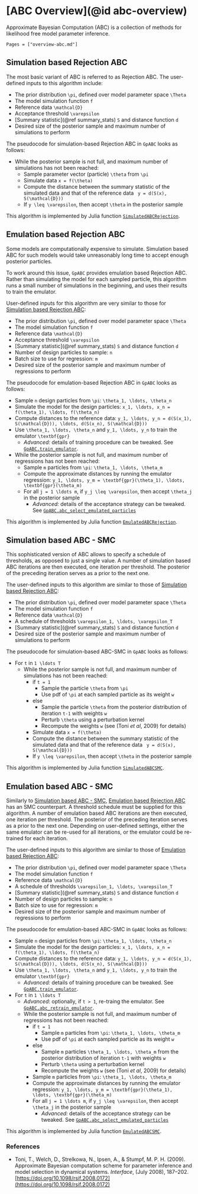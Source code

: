 # [ABC Overview](@id abc-overview)

Approximate Bayesian Computation (ABC) is a collection of methods for likelihood free model parameter inference.

```@contents
Pages = ["overview-abc.md"]
```

## Simulation based Rejection ABC

The most basic variant of ABC is referred to as Rejection ABC. The user-defined inputs to this algorithm include:

- The prior distribution ``\pi``, defined over model parameter space ``\Theta``
- The model simulation function ``f``
- Reference data ``\mathcal{D}``
- Acceptance threshold ``\varepsilon``
- [Summary statistic](@ref summary_stats) ``S`` and distance function ``d``
- Desired size of the posterior sample and maximum number of simulations to perform

The pseudocode for simulation-based Rejection ABC in `GpABC` looks as follows:

- While the posterior sample is not full, and maximum number of simulations has not been reached:
  - Sample parameter vector (particle) ``\theta`` from ``\pi``
  - Simulate data ``x = f(\theta)``
  - Compute the distance between the summary statistic of the simulated data and that of the reference data `` y = d(S(x), S(\mathcal{D}))``
  - If ``y \leq \varepsilon``, then accept ``\theta`` in the posterior sample

This algorithm is implemented by Julia function [`SimulatedABCRejection`](@ref).

## Emulation based Rejection ABC

Some models are computationally expensive to simulate. Simulation based ABC for such models would take unreasonably long time to accept enough posterior particles.

To work around this issue, `GpABC` provides emulation based Rejection ABC. Rather than simulating the model for each sampled particle, this algorithm runs a small number of simulations in the beginning, and uses their results to train the emulator.

User-defined inputs for this algorithm are very similar to those for [Simulation based Rejection ABC](@ref):

- The prior distribution ``\pi``, defined over model parameter space ``\Theta``
- The model simulation function ``f``
- Reference data ``\mathcal{D}``
- Acceptance threshold ``\varepsilon``
- [Summary statistic](@ref summary_stats) ``S`` and distance function ``d``
- Number of design particles to sample: ``n``
- Batch size to use for regression: ``m``
- Desired size of the posterior sample and maximum number of regressions to perform

The pseudocode for emulation-based Rejection ABC in `GpABC` looks as follows:

- Sample ``n`` design particles from ``\pi``: ``\theta_1, \ldots, \theta_n``
- Simulate the model for the design particles: ``x_1, \ldots, x_n = f(\theta_1), \ldots, f(\theta_n)``
- Compute distances to the reference data: ``y_1, \ldots, y_n = d(S(x_1), S(\mathcal{D})), \ldots, d(S(x_n), S(\mathcal{D}))``
- Use ``\theta_1, \ldots, \theta_n`` and ``y_1, \ldots, y_n`` to train the emulator ``\textbf{gpr}``
  - *Advanced:* details of training procedure can be tweaked. See [`GpABC.train_emulator`](@ref).
- While the posterior sample is not full, and maximum number of regressions has not been reached:
  - Sample ``m`` particles from ``\pi``: ``\theta_1, \ldots, \theta_m``
  - Compute the approximate distances by running the emulator regression: ``y_1, \ldots, y_m = \textbf{gpr}(\theta_1), \ldots, \textbf{gpr}(\theta_m)``
  - For all ``j = 1 \ldots m``, if ``y_j \leq \varepsilon``, then accept ``\theta_j`` in the posterior sample
    - *Advanced:* details of the acceptance strategy can be tweaked. See [`GpABC.abc_select_emulated_particles`](@ref)

This algorithm is implemented by Julia function [`EmulatedABCRejection`](@ref).

## Simulation based ABC - SMC

This sophisticated version of ABC allows to specify a schedule of thresholds, as opposed to just a single value. A number of simulation based ABC iterations are then executed, one iteration per threshold. The posterior of the preceding iteration serves as a prior to the next one.

The user-defined inputs to this algorithm are similar to those of [Simulation based Rejection ABC](@ref):

- The prior distribution ``\pi``, defined over model parameter space ``\Theta``
- The model simulation function ``f``
- Reference data ``\mathcal{D}``
- A schedule of thresholds ``\varepsilon_1, \ldots, \varepsilon_T``
- [Summary statistic](@ref summary_stats) ``S`` and distance function ``d``
- Desired size of the posterior sample and maximum number of simulations to perform

The pseudocode for simulation-based ABC-SMC in `GpABC` looks as follows:

- For ``t`` in ``1 \ldots T``
  - While the posterior sample is not full, and maximum number of simulations has not been reached:
    - if ``t = 1``
      - Sample the particle ``\theta`` from ``\pi``
      - Use pdf of ``\pi`` at each sampled particle as its weight ``w``
    - else
      - Sample the particle ``\theta`` from the posterior distribution of iteration ``t-1`` with weights ``w``
      - Perturb ``\theta`` using a perturbation kernel
      - Recompute the weights ``w`` (see (Toni *et al*, 2009) for details)
    - Simulate data ``x = f(\theta)``
    - Compute the distance between the summary statistic of the simulated data and that of the reference data `` y = d(S(x), S(\mathcal{D}))``
    - If ``y \leq \varepsilon``, then accept ``\theta`` in the posterior sample

This algorithm is implemented by Julia function [`SimulatedABCSMC`](@ref).

## Emulation based ABC - SMC

Similarly to [Simulation based ABC - SMC](@ref), [Emulation based Rejection ABC](@ref) has an SMC counterpart. A threshold schedule must be supplied for this algorithm. A number of emulation based ABC iterations are then executed, one iteration per threshold. The posterior of the preceding iteration serves as a prior to the next one. Depending on user-defined settings, either the same emulator can be re-used for all iterations, or the emulator could be re-trained for each iteration.

The user-defined inputs to this algorithm are similar to those of [Emulation based Rejection ABC](@ref):

- The prior distribution ``\pi``, defined over model parameter space ``\Theta``
- The model simulation function ``f``
- Reference data ``\mathcal{D}``
- A schedule of thresholds ``\varepsilon_1, \ldots, \varepsilon_T``
- [Summary statistic](@ref summary_stats) ``S`` and distance function ``d``
- Number of design particles to sample: ``n``
- Batch size to use for regression: ``m``
- Desired size of the posterior sample and maximum number of regressions to perform

The pseudocode for emulation-based ABC-SMC in `GpABC` looks as follows:

- Sample ``n`` design particles from ``\pi``: ``\theta_1, \ldots, \theta_n``
- Simulate the model for the design particles: ``x_1, \ldots, x_n = f(\theta_1), \ldots, f(\theta_n)``
- Compute distances to the reference data: ``y_1, \ldots, y_n = d(S(x_1), S(\mathcal{D})), \ldots, d(S(x_n), S(\mathcal{D}))``
- Use ``\theta_1, \ldots, \theta_n`` and ``y_1, \ldots, y_n`` to train the emulator ``\textbf{gpr}``
  - *Advanced:* details of training procedure can be tweaked. See [`GpABC.train_emulator`](@ref).
- For ``t`` in ``1 \ldots T``
  - *Advanced*: optionally, if ``t > 1``, re-traing the emulator. See [`GpABC.abc_retrain_emulator`](@ref).
  - While the posterior sample is not full, and maximum number of regressions has not been reached:
    - if ``t = 1``
      - Sample ``m`` particles from ``\pi``: ``\theta_1, \ldots, \theta_m``
      - Use pdf of ``\pi`` at each sampled particle as its weight ``w``
    - else
      - Sample ``m`` particles ``\theta_1, \ldots, \theta_m`` from the posterior distribution of iteration ``t-1`` with weights ``w``
      - Perturb ``\theta`` using a perturbation kernel
      - Recompute the weights ``w`` (see (Toni *et al*, 2009) for details)
    - Sample ``m`` particles from ``\pi``: ``\theta_1, \ldots, \theta_m``
    - Compute the approximate distances by running the emulator regression: ``y_1, \ldots, y_m = \textbf{gpr}(\theta_1), \ldots, \textbf{gpr}(\theta_m)``
    - For all ``j = 1 \ldots m``, if ``y_j \leq \varepsilon``, then accept ``\theta_j`` in the posterior sample
      - *Advanced:* details of the acceptance strategy can be tweaked. See [`GpABC.abc_select_emulated_particles`](@ref)

This algorithm is implemented by Julia function [`EmulatedABCSMC`](@ref).

### References

- Toni, T., Welch, D., Strelkowa, N., Ipsen, A., & Stumpf, M. P. H. (2009). Approximate Bayesian computation scheme for parameter inference and model selection in dynamical systems. *Interface*, (July 2008), 187–202. [https://doi.org/10.1098/rsif.2008.0172](https://doi.org/10.1098/rsif.2008.0172)
